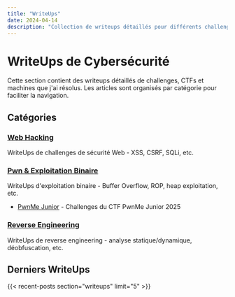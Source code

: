 ```yaml
---
title: "WriteUps"
date: 2024-04-14
description: "Collection de writeups détaillés pour différents challenges et CTFs"
---
```


# WriteUps de Cybersécurité

Cette section contient des writeups détaillés de challenges, CTFs et machines que j'ai résolus. Les articles sont organisés par catégorie pour faciliter la navigation.

## Catégories

### [Web Hacking](/writeups/web/)
WriteUps de challenges de sécurité Web - XSS, CSRF, SQLi, etc.

### [Pwn & Exploitation Binaire](/writeups/pwn/)
WriteUps d'exploitation binaire - Buffer Overflow, ROP, heap exploitation, etc.
- [PwnMe Junior](/writeups/pwn/pwnme-junior/) - Challenges du CTF PwnMe Junior 2025

### [Reverse Engineering](/writeups/reverse/)
WriteUps de reverse engineering - analyse statique/dynamique, déobfuscation, etc.

## Derniers WriteUps

{{< recent-posts section="writeups" limit="5" >}} 